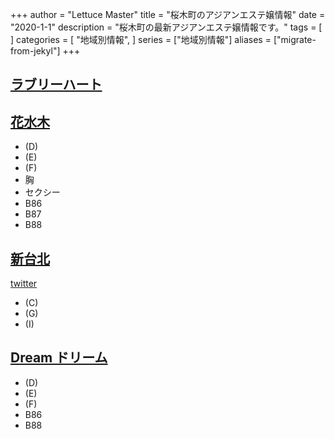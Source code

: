 +++
author = "Lettuce Master"
title = "桜木町のアジアンエステ嬢情報"
date = "2020-1-1"
description = "桜木町の最新アジアンエステ嬢情報です。"
tags = [
]
categories = [
    "地域別情報",
]
series = ["地域別情報"]
aliases = ["migrate-from-jekyl"]
+++

## [ラブリーハート](http://biraku.este88.com/)
## [花水木](http://relaxation.pink/)
- (D)
- (E)
- (F)
- 胸
- セクシー
- B86
- B87
- B88
## [新台北](https://www.shin-taipei-massage.com/)
[twitter](ttps://twitter.com/Ki2Si0ieREogOR)
- (C)
- (G)
- (I)
## [Dream ドリーム](http://www.dream.esjp.info/)
- (D)
- (E)
- (F)
- B86
- B88
